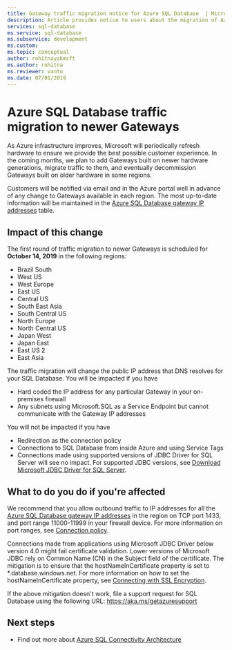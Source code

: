 ```yaml
---
title: Gateway traffic migration notice for Azure SQL Database  | Microsoft Docs
description: Article provides notice to users about the migration of Azure SQL Database Gateways IP addresses
services: sql-database
ms.service: sql-database
ms.subservice: development
ms.custom: 
ms.topic: conceptual
author: rohitnayakmsft
ms.author: rohitna
ms.reviewer: vanto
ms.date: 07/01/2019
---
```

# Azure SQL Database traffic migration to newer Gateways

As Azure infrastructure improves, Microsoft will periodically refresh hardware to ensure we provide the best possible customer experience. In the coming months, we plan to add Gateways built on newer hardware generations, migrate traffic to them, and eventually decommission Gateways built on older hardware in some regions.  

Customers will be notified via email and in the Azure portal well in advance of any change to Gateways available in each region. The most up-to-date information will be maintained in the [Azure SQL Database gateway IP addresses](sql-database-connectivity-architecture.md#azure-sql-database-gateway-ip-addresses) table.

## Impact of this change

The first round of traffic migration to newer Gateways  is scheduled for **October 14, 2019** in the following regions:
- Brazil South
- West US
- West Europe
- East US
- Central US
- South East Asia
- South Central US
- North Europe
- North Central US
- Japan West
- Japan East
- East US 2
- East Asia

The traffic migration will change the public IP address that DNS resolves for your SQL Database.
You will be impacted if you have
- Hard coded the IP address for any particular Gateway in your on-premises firewall
- Any subnets using Microsoft.SQL as a Service Endpoint but cannot communicate with the Gateway IP addresses

You will not be impacted if you have 
- Redirection as the connection policy
- Connections to SQL Database from inside Azure and using Service Tags
- Connections made using supported versions of JDBC Driver for SQL Server will see no impact. For supported JDBC versions, see [Download Microsoft JDBC Driver for SQL Server](/sql/connect/jdbc/download-microsoft-jdbc-driver-for-sql-server).

## What to do you do if you're affected

We recommend that you allow outbound traffic to IP addresses for all the [Azure SQL Database gateway IP addresses](sql-database-connectivity-architecture.md#azure-sql-database-gateway-ip-addresses) in the region on TCP port 1433, and port range 11000-11999 in your firewall device. For more information on port ranges, see [Connection policy](sql-database-connectivity-architecture.md#connection-policy).

Connections made from applications using Microsoft JDBC Driver below version 4.0 might fail certificate validation. Lower versions of Microsoft JDBC rely on Common Name (CN) in the Subject field of the certificate. The mitigation is to ensure that the hostNameInCertificate property is set to *.database.windows.net. For more information on how to set the hostNameInCertificate property, see [Connecting with SSL Encryption](/sql/connect/jdbc/connecting-with-ssl-encryption).

If the above mitigation doesn't work, file a support request for SQL Database using the following URL: https://aka.ms/getazuresupport

## Next steps

- Find out more about [Azure SQL Connectivity Architecture](sql-database-connectivity-architecture.md)